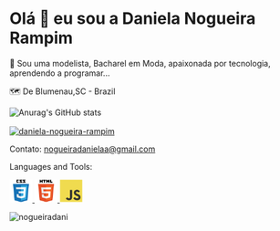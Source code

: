 <h1 align="left">Olá 👋 eu sou a Daniela Nogueira Rampim</h1>
<p align="left">🧵 Sou uma modelista, Bacharel em Moda, apaixonada por tecnologia, aprendendo a programar...</p>
<p align="left">🗺️ De Blumenau,SC - Brazil </p>


![Anurag's GitHub stats](https://github-readme-stats.vercel.app/api?username=nogueiraDani&show_icons=true&theme=bear)

<p align="left">
    <a href="https://linkedin.com/in/daniela-nogueira-rampim" target="blank"><img align="center"
            src="https://raw.githubusercontent.com/rahuldkjain/github-profile-readme-generator/master/src/images/icons/Social/linked-in-alt.svg"
            alt="daniela-nogueira-rampim" height="30" width="40" /></a>
</p>
<p>Contato:
    <a href="mailto:nogueiradanielaa@gmail.com" target="">nogueiradanielaa@gmail.com</a>
</p>
<p align="left">


<p align="left">Languages and Tools:</p>
<p align="left"> <a href="https://www.w3schools.com/css/" target="_blank" rel="noreferrer"> <img
                src="https://raw.githubusercontent.com/devicons/devicon/master/icons/css3/css3-original-wordmark.svg"
                alt="css3" width="40" height="40" /> </a> <a href="https://www.w3.org/html/" target="_blank"
            rel="noreferrer"> <img
                src="https://raw.githubusercontent.com/devicons/devicon/master/icons/html5/html5-original-wordmark.svg"
                alt="html5" width="40" height="40" /> </a> <a
            href="https://developer.mozilla.org/en-US/docs/Web/JavaScript" target="_blank" rel="noreferrer"> <img
                src="https://raw.githubusercontent.com/devicons/devicon/master/icons/javascript/javascript-original.svg"
                alt="javascript" width="40" height="40" /> </a> </p>

  <p align="left"> <img
            src="https://komarev.com/ghpvc/?username=nogueiradani&label=Profile%20views&color=0e75b6&style=flat"
            alt="nogueiradani" /> </p>






